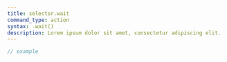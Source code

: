 ```yaml
---
title: selector.wait
command_type: action
syntax: .wait()
description: Lorem ipsum dolor sit amet, consectetur adipiscing elit.
---
```


```javascript
// example
```